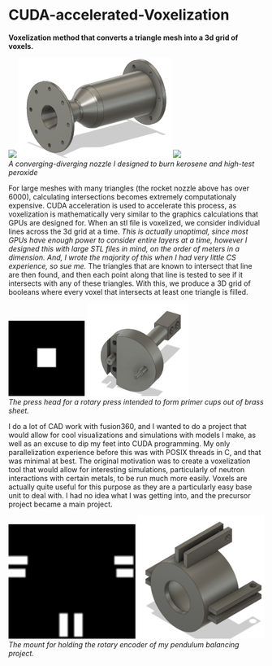 # CUDA-accelerated-Voxelization

**Voxelization method that converts a triangle mesh into a 3d grid of voxels.**

<p float="center">
  <img src="https://i.imgur.com/fpVrY0p.gif" width="376" />
  <img src="rocketnozzlePic.PNG" width="300" />
  <img src="https://i.imgur.com/9Yh299T.giff" width="20%" />
  <br>
    <em>A converging-diverging nozzle I designed to burn kerosene and high-test peroxide </em>
 </p>

For large meshes with many triangles (the rocket nozzle above has over 6000), calculating intersections becomes extremely computationaly expensive. CUDA acceleration is used to accelerate this process, as voxelization is mathematically very similar to the graphics calculations that GPUs are designed for. When an stl file is voxelized, we consider individual lines across the 3d grid at a time. *This is actually unoptimal, since most GPUs have enough power to consider entire layers at a time, however I designed this with large STL files in mind, on the order of meters in a dimension. And, I wrote the majority of this when I had very little CS experience, so sue me.* The triangles that are known to intersect that line are then found, and then each point along that line is tested to see if it intersects with any of these triangles. With this, we produce a 3D grid of booleans where every voxel that intersects at least one triangle is filled. 

<p float="center">
  <img src="stampOut.gif" width="150" />
  <img src="presstopPic.PNG" width="200" />
  <br>
    <em>The press head for a rotary press intended to form primer cups out of brass sheet.</em>
</p>
  
I do a lot of CAD work with fusion360, and I wanted to do a project that would allow for cool visualizations and simulations with models I make, as well as an excuse to dip my feet into CUDA programming. My only parallelization experience before this was with POSIX threads in C, and that was minimal at best. The original motivation was to create a voxelization tool that would allow for interesting simulations, particularly of neutron interactions with certain metals, to be run much more easily. Voxels are actually quite useful for this purpose as they are a particularly easy base unit to deal with. I had no idea what I was getting into, and the precursor project became a main project.

<p float="center">
  <img src="encoderOut.gif" width="250" />
  <img src="encodermountPic.PNG" width="250" />
  <br>
    <em>The mount for holding the rotary encoder of my pendulum balancing project.</em>
</p>
